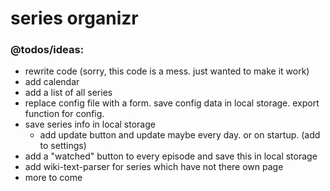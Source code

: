 series organizr
===============
### @todos/ideas:
* rewrite code (sorry, this code is a mess. just wanted to make it work)
* add calendar
* add a list of all series
* replace config file with a form. save config data in local storage. export function for config.
* save series info in local storage
    * add update button and update maybe every day. or on startup. (add to settings)
* add a "watched" button to every episode and save this in local storage
* add wiki-text-parser for series which have not there own page
* more to come